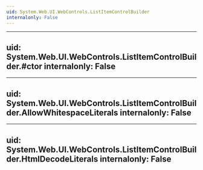 ```yaml
---
uid: System.Web.UI.WebControls.ListItemControlBuilder
internalonly: False
---
```


---
uid: System.Web.UI.WebControls.ListItemControlBuilder.#ctor
internalonly: False
---

---
uid: System.Web.UI.WebControls.ListItemControlBuilder.AllowWhitespaceLiterals
internalonly: False
---

---
uid: System.Web.UI.WebControls.ListItemControlBuilder.HtmlDecodeLiterals
internalonly: False
---
